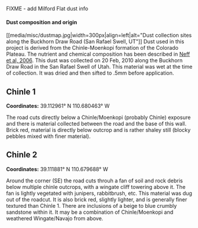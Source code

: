 FIXME - add Milford Flat dust info

#### Dust composition and origin

[[media/misc/dustmap.jpg|width=300px|align=left|alt="Dust collection sites
along the Buckhorn Draw Road (San Rafael Swell, UT"]] Dust used in this
project is derived from the Chinle-Moenkopi formation of the Colorado Plateau.
The nutrient and chemical composition has been described in [Neff et al,
2006](http://www.springerlink.com/content/8q3412683074272n/). This dust was
collected on 20 Feb, 2010 along the Buckhorn Draw Road in the San Rafael
Swell of Utah. This material was wet at the time of collection. It was dried
and then sifted to .5mm before application.

Chinle 1
--------

**Coordinates:** 39.112961° N 110.680463° W

The road cuts directly below a Chinle/Moenkopi (probably Chinle)
exposure and there is material collected between the road and the base
of this wall. Brick red, material is directly below outcrop and is
rather shaley still (blocky pebbles mixed with finer material).

Chinle 2
--------

**Coordinates:** 39.111881° N 110.679688° W

Around the corner (SE) the road cuts throuh a fan of soil and rock
debris below multiple chinle outcrops, with a wingate cliff towering
above it. The fan is lightly vegetated with junipers, rabbitbrush, etc.
This material was dug out of the roadcut. It is also brick red, slightly
lighter, and is generally finer textured than Chinle 1. There are
inclusions of a beige to blue crumbly sandstone within it. It may be a
combination of Chinle/Moenkopi and weathered Wingate/Navajo from above.
